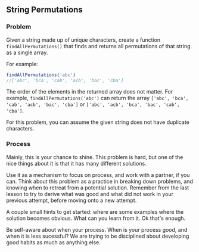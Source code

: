 ## String Permutations


### Problem

Given a string made up of unique characters, create a function ```findAllPermutations()``` that finds and returns all permutations of that string as a single array.

For example:
```javascript
findAllPermutations('abc')
//['abc', 'bca', 'cab', 'acb', 'bac', 'cba']
```

The order of the elements in the returned array does not matter. For example, ```findAllPermutations('abc')``` can return the array ```['abc', 'bca', 'cab', 'acb', 'bac', 'cba']``` or ```['abc', 'acb', 'bca', 'bac', 'cab', 'cba']```.

For this problem, you can assume the given string does not have duplicate characters.


### Process

Mainly, this is your chance to shine.  This problem is hard, but one of the nice things about it is that it has many different solutions.  

Use it as a mechanism to focus on process, and work with a partner, if you can.  Think about this problem as a practice in breaking down problems, and knowing when to retreat from a potential solution.  Remember from the last lesson to try to derive what was good and what did not work in your previous attempt, before moving onto a new attempt.

A couple small hints to get started: where are some examples where the solution becomes obvious.  What can you learn from it.  Ok that's enough.  

Be self-aware about when your process.  When is your process good, and when it is less sucessful?  We are trying to be disciplined about developing good habits as much as anything else.
